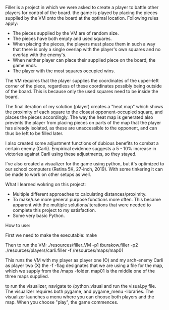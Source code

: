 Filler is a project in which we were asked to create a player to battle other players for control of the board.
the game is played by placing the pieces supplied by the VM onto the board at the optimal location.
Following rules apply:
- The pieces supplied by the VM are of random size.
- The pieces have both empty and used squares.
- When placing the pieces, the players must place them in such a way that there is only a single overlap with
the player's own squares and no overlap with the enemy's.
- When neither player can place their supplied piece on the board, the game ends.
- The player with the most squares occupied wins.

The VM requires that the player supplies the coordinates of the upper-left corner of the piece, regardless of
these coordinates possibly being outside of the board. This is because only the used squares need to be inside the board.

The final iteration of my solution (player) creates a "heat map" which shows the proximity of each square to the closest
opponent-occupied square, and places the pieces accordingly. The way the heat map is generated also prevents the player
from placing pieces on parts of the map that the player has already isolated, as these are unaccessible to the opponent,
and can thus be left to be filled later.

I also created some adjustment functions of dubious benefits to combat a certain enemy (Carli). Empirical evidence suggests
a 5 - 10% increase in victories against Carli using these adjustments, so they stayed.

I've also created a visualizer for the game using python, but it's optimized to our school computers (Retina 5K, 27-inch, 2019).
With some tinkering it can be made to work on other setups as well.

What I learned wokring on this project:

- Multiple different approaches to calculating distances/proximity.
- To make/use more general purpose functions more often. This became apparent with the multiple solutions/iterations that
were needed to complete this project to my satisfaction.
- Some very basic Python.

How to use:

First we need to make the executable:
make

Then to run the VM:
./resources/filler_VM -p1 tburakow.filler -p2 ./resources/players/carli.filler -f /resources/maps/map01

This runs the VM with my player as player one (O) and my arch-enemy Carli as player two (X) the -f -flag designates that we are
using a file for the map, which we supply from the /maps -folder. map01 is the middle one of the three maps supplied.

to run the visualizer, navigate to /python_visual and run the visual.py file. The visualizer requires both pygame, and pygame_menu -libraries.
The visualizer launches a menu where you can choose both players and the map. When you choose "play", the game commences.
